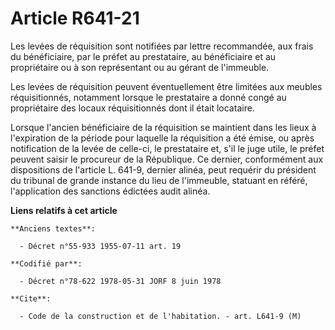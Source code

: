 # Article R641-21

Les levées de réquisition sont notifiées par lettre recommandée, aux frais du bénéficiaire, par le préfet au prestataire, au
bénéficiaire et au propriétaire ou à son représentant ou au gérant de l'immeuble.

Les levées de réquisition peuvent éventuellement être limitées aux meubles réquisitionnés, notamment lorsque le prestataire a
donné congé au propriétaire des locaux réquisitionnés dont il était locataire.

Lorsque l'ancien bénéficiaire de la réquisition se maintient dans les lieux à l'expiration de la période pour laquelle la
réquisition a été émise, ou après notification de la levée de celle-ci, le prestataire et, s'il le juge utile, le préfet
peuvent saisir le procureur de la République. Ce dernier, conformément aux dispositions de l'article L. 641-9, dernier
alinéa, peut requérir du président du tribunal de grande instance du lieu de l'immeuble, statuant en référé, l'application
des sanctions édictées audit alinéa.

**Liens relatifs à cet article**

	**Anciens textes**:

	  - Décret n°55-933 1955-07-11 art. 19

	**Codifié par**:

	  - Décret n°78-622 1978-05-31 JORF 8 juin 1978

	**Cite**:

	  - Code de la construction et de l'habitation. - art. L641-9 (M)
